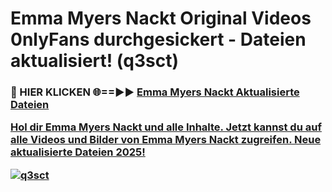 # Emma Myers Nackt Original Videos 0nlyFans durchgesickert - Dateien aktualisiert! (q3sct)

<h3>🔴 HIER KLICKEN 🌐==►► <a href="https://tinyurl.com/h6vf6nb8" rel="nofollow">Emma Myers Nackt Aktualisierte Dateien

Hol dir Emma Myers Nackt und alle Inhalte. Jetzt kannst du auf alle Videos und Bilder von Emma Myers Nackt zugreifen. Neue aktualisierte Dateien 2025!

[![q3sct](https://i.imgur.com/sD4kR3V.gif)](https://tinyurl.com/h6vf6nb8)
